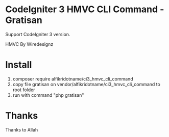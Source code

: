 # CodeIgniter 3 HMVC CLI Command - Gratisan

Support CodeIgniter 3 version.

HMVC By Wiredesignz

# Install
1. composer require alfikridotname/ci3_hmvc_cli_command
2. copy file gratisan on vendor/alfikridotname/ci3_hmvc_cli_command to root folder
3. run with command "php gratisan"

# Thanks
Thanks to Allah


